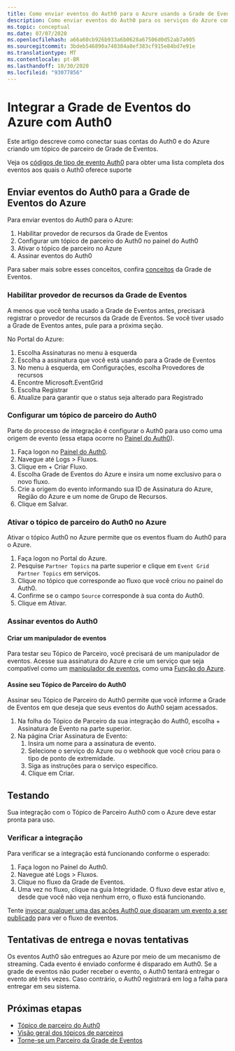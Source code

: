 ```yaml
---
title: Como enviar eventos do Auth0 para o Azure usando a Grade de Eventos do Azure
description: Como enviar eventos do Auth0 para os serviços do Azure com a Grade de Eventos do Azure.
ms.topic: conceptual
ms.date: 07/07/2020
ms.openlocfilehash: a66a60cb926b933a6b0628a67506d0d52ab7a905
ms.sourcegitcommit: 3bdeb546890a740384a8ef383cf915e84bd7e91e
ms.translationtype: MT
ms.contentlocale: pt-BR
ms.lasthandoff: 10/30/2020
ms.locfileid: "93077856"
---
```

# <a name="integrate-azure-event-grid-with-auth0"></a>Integrar a Grade de Eventos do Azure com Auth0

Este artigo descreve como conectar suas contas do Auth0 e do Azure criando um tópico de parceiro de Grade de Eventos.

Veja os [códigos de tipo de evento Auth0](https://auth0.com/docs/logs/references/log-event-type-codes) para obter uma lista completa dos eventos aos quais o Auth0 oferece suporte

## <a name="send-events-from-auth0-to-azure-event-grid"></a>Enviar eventos do Auth0 para a Grade de Eventos do Azure
Para enviar eventos do Auth0 para o Azure:

1. Habilitar provedor de recursos da Grade de Eventos
1. Configurar um tópico de parceiro do Auth0 no painel do Auth0
1. Ativar o tópico de parceiro no Azure
1. Assinar eventos do Auth0

Para saber mais sobre esses conceitos, confira [conceitos](concepts.md) da Grade de Eventos.

### <a name="enable-event-grid-resource-provider"></a>Habilitar provedor de recursos da Grade de Eventos
A menos que você tenha usado a Grade de Eventos antes, precisará registrar o provedor de recursos da Grade de Eventos. Se você tiver usado a Grade de Eventos antes, pule para a próxima seção.

No Portal do Azure:
1. Escolha Assinaturas no menu à esquerda
1. Escolha a assinatura que você está usando para a Grade de Eventos
1. No menu à esquerda, em Configurações, escolha Provedores de recursos
1. Encontre Microsoft.EventGrid
1. Escolha Registrar
1. Atualize para garantir que o status seja alterado para Registrado

### <a name="set-up-an-auth0-partner-topic"></a>Configurar um tópico de parceiro do Auth0
Parte do processo de integração é configurar o Auth0 para uso como uma origem de evento (essa etapa ocorre no [Painel do Auth0](https://manage.auth0.com/)).

1. Faça logon no [Painel do Auth0](https://manage.auth0.com/).
1. Navegue até Logs > Fluxos.
1. Clique em + Criar Fluxo.
1. Escolha Grade de Eventos do Azure e insira um nome exclusivo para o novo fluxo.
1. Crie a origem do evento informando sua ID de Assinatura do Azure, Região do Azure e um nome de Grupo de Recursos. 
1. Clique em Salvar.

### <a name="activate-your-auth0-partner-topic-in-azure"></a>Ativar o tópico de parceiro do Auth0 no Azure
Ativar o tópico Auth0 no Azure permite que os eventos fluam do Auth0 para o Azure.

1. Faça logon no Portal do Azure.
1. Pesquise `Partner Topics` na parte superior e clique em `Event Grid Partner Topics` em serviços.
1. Clique no tópico que corresponde ao fluxo que você criou no painel do Auth0.
1. Confirme se o campo `Source` corresponde à sua conta do Auth0.
1. Clique em Ativar.

### <a name="subscribe-to-auth0-events"></a>Assinar eventos do Auth0

#### <a name="create-an-event-handler"></a>Criar um manipulador de eventos
Para testar seu Tópico de Parceiro, você precisará de um manipulador de eventos. Acesse sua assinatura do Azure e crie um serviço que seja compatível como um [manipulador de eventos](event-handlers.md), como uma [Função do Azure](custom-event-to-function.md).

#### <a name="subscribe-to-your-auth0-partner-topic"></a>Assine seu Tópico de Parceiro do Auth0
Assinar seu Tópico de Parceiro do Auth0 permite que você informe a Grade de Eventos em que deseja que seus eventos do Auth0 sejam acessados.

1. Na folha do Tópico de Parceiro da sua integração do Auth0, escolha + Assinatura de Evento na parte superior.
1. Na página Criar Assinatura de Evento:
    1. Insira um nome para a assinatura de evento.
    1. Selecione o serviço do Azure ou o webhook que você criou para o tipo de ponto de extremidade.
    1. Siga as instruções para o serviço específico.
    1. Clique em Criar.

## <a name="testing"></a>Testando
Sua integração com o Tópico de Parceiro Auth0 com o Azure deve estar pronta para uso.

### <a name="verify-the-integration"></a>Verificar a integração
Para verificar se a integração está funcionando conforme o esperado:

1. Faça logon no Painel do Auth0.
1. Navegue até Logs > Fluxos.
1. Clique no fluxo da Grade de Eventos.
1. Uma vez no fluxo, clique na guia Integridade. O fluxo deve estar ativo e, desde que você não veja nenhum erro, o fluxo está funcionando.

Tente [invocar qualquer uma das ações Auth0 que disparam um evento a ser publicado](https://auth0.com/docs/logs/references/log-event-type-codes) para ver o fluxo de eventos.

## <a name="delivery-attempts-and-retries"></a>Tentativas de entrega e novas tentativas
Os eventos Auth0 são entregues ao Azure por meio de um mecanismo de streaming. Cada evento é enviado conforme é disparado em Auth0. Se a grade de eventos não puder receber o evento, o Auth0 tentará entregar o evento até três vezes. Caso contrário, o Auth0 registrará em log a falha para entregar em seu sistema.

## <a name="next-steps"></a>Próximas etapas

- [Tópico de parceiro do Auth0](auth0-overview.md)
- [Visão geral dos tópicos de parceiros](partner-events-overview.md)
- [Torne-se um Parceiro da Grade de Eventos](partner-onboarding-overview.md)